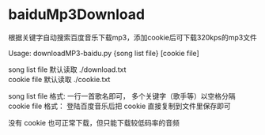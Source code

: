 baiduMp3Download
================

根据关键字自动搜索百度音乐下载mp3，添加cookie后可下载320kps的mp3文件    

Usage: downloadMP3-baidu.py {song list file} [cookie file]


song list file 默认读取 ./download.txt    
cookie file 默认读取 ./cookie.txt


song list file 格式: 一行一首歌名即可， 多个关键字（歌手等）以空格分隔    
cookie file 格式： 登陆百度音乐后把 cookie 直接复制到文件里保存即可    


没有 cookie 也可正常下载，但只能下载较低码率的音频
